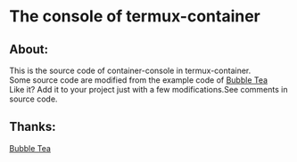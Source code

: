 # The console of termux-container
## About:
This is the source code of container-console in termux-container.         
Some source code are modified from the example code of [Bubble Tea](https://github.com/charmbracelet/bubbletea)      
Like it? Add it to your project just with a few modifications.See comments in source code.      
## Thanks:
[Bubble Tea](https://github.com/charmbracelet/bubbletea)
